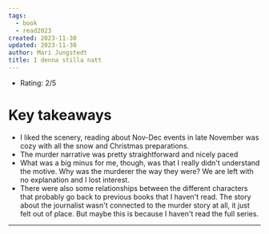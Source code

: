 ```yaml
---
tags:
  - book
  - read2023
created: 2023-11-30
updated: 2023-11-30
author: Mari Jungstedt
title: I denna stilla natt
---
```

* Rating: 2/5

# Key takeaways
* I liked the scenery, reading about Nov-Dec events in late November was cozy with all the snow and Christmas preparations.
* The murder narrative was pretty straightforward and nicely paced
* What was a big minus for me, though, was that I really didn't understand the motive. Why was the murderer the way they were? We are left with no explanation and I lost interest.
* There were also some relationships between the different characters that probably go back to previous books that I haven't read. The story about the journalist wasn't connected to the murder story at all, it just felt out of place. But maybe this is because I haven't read the full series.

---

